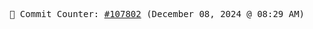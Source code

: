 <p align="center">
    <samp>
        📮 Commit Counter: <a href="https://github.com/Javascript-void0/Javascript-void0/commits/main">#107802</a> (December 08, 2024 @ 08:29 AM)
    </samp>
</p>